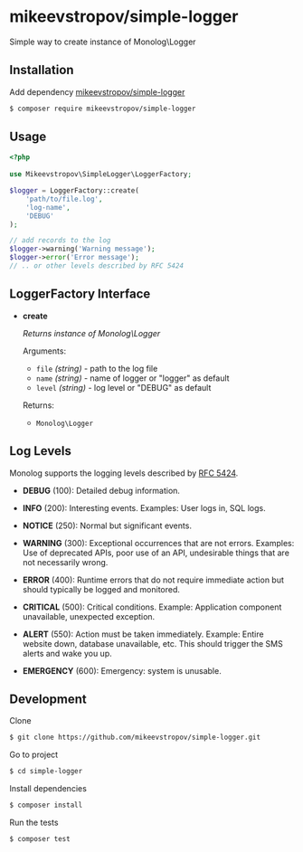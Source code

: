 # mikeevstropov/simple-logger

Simple way to create instance of Monolog\Logger

## Installation

Add dependency [mikeevstropov/simple-logger](https://packagist.org/packages/mikeevstropov/simple-logger)

```bash
$ composer require mikeevstropov/simple-logger
```

## Usage

```php
<?php
  
use Mikeevstropov\SimpleLogger\LoggerFactory;

$logger = LoggerFactory::create(
    'path/to/file.log',
    'log-name',
    'DEBUG'
);

// add records to the log
$logger->warning('Warning message');
$logger->error('Error message');
// .. or other levels described by RFC 5424

```

## LoggerFactory Interface

- **create**
  
  _Returns instance of Monolog\Logger_
  
  Arguments:
  - `file` _(string)_ - path to the log file
  - `name` _(string)_ - name of logger or "logger" as default
  - `level` _(string)_ - log level or "DEBUG" as default
  
  Returns:
  - `Monolog\Logger`
  
## Log Levels

Monolog supports the logging levels described by [RFC 5424](http://tools.ietf.org/html/rfc5424).

- **DEBUG** (100): Detailed debug information.

- **INFO** (200): Interesting events. Examples: User logs in, SQL logs.

- **NOTICE** (250): Normal but significant events.

- **WARNING** (300): Exceptional occurrences that are not errors. Examples:
  Use of deprecated APIs, poor use of an API, undesirable things that are not
  necessarily wrong.

- **ERROR** (400): Runtime errors that do not require immediate action but
  should typically be logged and monitored.

- **CRITICAL** (500): Critical conditions. Example: Application component
  unavailable, unexpected exception.

- **ALERT** (550): Action must be taken immediately. Example: Entire website
  down, database unavailable, etc. This should trigger the SMS alerts and wake
  you up.

- **EMERGENCY** (600): Emergency: system is unusable.

## Development

Clone

```bash
$ git clone https://github.com/mikeevstropov/simple-logger.git
```

Go to project

```bash
$ cd simple-logger
```

Install dependencies

```bash
$ composer install
```

Run the tests

```bash
$ composer test
```